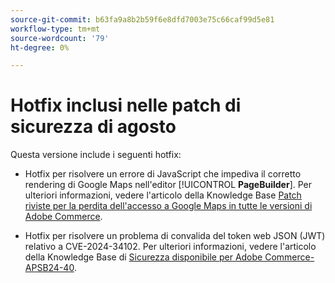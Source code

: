 ```yaml
---
source-git-commit: b63fa9a8b2b59f6e8dfd7003e75c66caf99d5e81
workflow-type: tm+mt
source-wordcount: '79'
ht-degree: 0%

---
```

# Hotfix inclusi nelle patch di sicurezza di agosto

Questa versione include i seguenti hotfix:

* Hotfix per risolvere un errore di JavaScript che impediva il corretto rendering di Google Maps nell&#39;editor [!UICONTROL **PageBuilder**]. Per ulteriori informazioni, vedere l&#39;articolo della Knowledge Base [Patch riviste per la perdita dell&#39;accesso a Google Maps in tutte le versioni di Adobe Commerce](https://experienceleague.adobe.com/it/docs/commerce-knowledge-base/kb/troubleshooting/site-down-or-unresponsive/revised-patches-for-google-maps-access-loss-on-all-adobe-commerce-versions).

<!--
ACP2E-3156
ACP2E-3157
ACP2E-3158
ACP2E-3159
-->

* Hotfix per risolvere un problema di convalida del token web JSON (JWT) relativo a CVE-2024-34102. Per ulteriori informazioni, vedere l&#39;articolo della Knowledge Base di [Sicurezza disponibile per Adobe Commerce-APSB24-40](https://experienceleague.adobe.com/it/docs/commerce-knowledge-base/kb/troubleshooting/known-issues-patches-attached/security-update-available-for-adobe-commerce-apsb24-40-revised-to-include-isolated-patch-for-cve-2024-34102).

<!--
AC-12486
AC-12487
AC-12488
AC-12489
--->